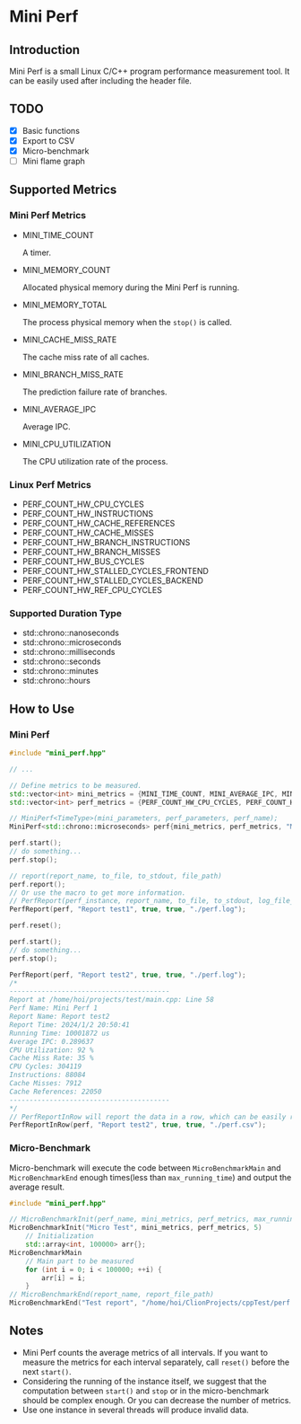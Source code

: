 # Mini Perf

## Introduction

Mini Perf is a small Linux C/C++ program performance measurement tool. It can be easily used after including the header file. 

## TODO

- [x] Basic functions
- [x] Export to CSV
- [x] Micro-benchmark
- [ ] Mini flame graph

## Supported Metrics

### Mini Perf Metrics

* MINI_TIME_COUNT

  A timer.

* MINI_MEMORY_COUNT

  Allocated physical memory during the Mini Perf is running.

* MINI_MEMORY_TOTAL

  The process physical memory when the `stop()` is called.

* MINI_CACHE_MISS_RATE

  The cache miss rate of all caches.

* MINI_BRANCH_MISS_RATE

  The prediction failure rate of branches.

* MINI_AVERAGE_IPC

  Average IPC.

* MINI_CPU_UTILIZATION

  The CPU utilization rate of the process. 

### Linux Perf Metrics

* PERF_COUNT_HW_CPU_CYCLES
* PERF_COUNT_HW_INSTRUCTIONS 
* PERF_COUNT_HW_CACHE_REFERENCES
* PERF_COUNT_HW_CACHE_MISSES
* PERF_COUNT_HW_BRANCH_INSTRUCTIONS
* PERF_COUNT_HW_BRANCH_MISSES 
* PERF_COUNT_HW_BUS_CYCLES
* PERF_COUNT_HW_STALLED_CYCLES_FRONTEND
* PERF_COUNT_HW_STALLED_CYCLES_BACKEND
* PERF_COUNT_HW_REF_CPU_CYCLES 

### Supported Duration Type

*  std::chrono::nanoseconds
* std::chrono::microseconds
* std::chrono::milliseconds
* std::chrono::seconds
* std::chrono::minutes
* std::chrono::hours

## How to Use

### Mini Perf

```cpp
#include "mini_perf.hpp"

// ...

// Define metrics to be measured.
std::vector<int> mini_metrics = {MINI_TIME_COUNT, MINI_AVERAGE_IPC, MINI_CPU_UTILIZATION , MINI_CACHE_MISS_RATE};
std::vector<int> perf_metrics = {PERF_COUNT_HW_CPU_CYCLES, PERF_COUNT_HW_INSTRUCTIONS, PERF_COUNT_HW_CACHE_MISSES, PERF_COUNT_HW_CACHE_REFERENCES};

// MiniPerf<TimeType>(mini_parameters, perf_parameters, perf_name);
MiniPerf<std::chrono::microseconds> perf{mini_metrics, perf_metrics, "Mini Perf 1"};

perf.start();
// do something...
perf.stop();

// report(report_name, to_file, to_stdout, file_path)
perf.report();
// Or use the macro to get more information.
// PerfReport(perf_instance, report_name, to_file, to_stdout, log_file_path)
PerfReport(perf, "Report test1", true, true, "./perf.log");

perf.reset();

perf.start();
// do something...
perf.stop();

PerfReport(perf, "Report test2", true, true, "./perf.log");
/*
----------------------------------------
Report at /home/hoi/projects/test/main.cpp: Line 58
Perf Name: Mini Perf 1
Report Name: Report test2
Report Time: 2024/1/2 20:50:41
Running Time: 10001872 us
Average IPC: 0.289637
CPU Utilization: 92 %
Cache Miss Rate: 35 %
CPU Cycles: 304119
Instructions: 88084
Cache Misses: 7912
Cache References: 22050
----------------------------------------
*/
// PerfReportInRow will report the data in a row, which can be easily read in software such as Excel.
PerfReportInRow(perf, "Report test2", true, true, "./perf.csv");
```

### Micro-Benchmark

Micro-benchmark will execute the code between `MicroBenchmarkMain` and `MicroBenchmarkEnd` enough times(less than `max_running_time`) and output the average result.

```cpp
#include "mini_perf.hpp"

// MicroBenchmarkInit(perf_name, mini_metrics, perf_metrics, max_running_time), note that the unit of the 'max_running_time' is second.
MicroBenchmarkInit("Micro Test", mini_metrics, perf_metrics, 5)
    // Initialization
    std::array<int, 100000> arr{};
MicroBenchmarkMain
    // Main part to be measured 
    for (int i = 0; i < 100000; ++i) {
        arr[i] = i;
    }
// MicroBenchmarkEnd(report_name, report_file_path)
MicroBenchmarkEnd("Test report", "/home/hoi/ClionProjects/cppTest/perf.log")
```

## Notes

* Mini Perf counts the average metrics of all intervals. If you want to measure the metrics for each interval separately, call `reset()` before the next `start()`.
* Considering the running of the instance itself, we suggest that the computation between `start()` and `stop` or in the micro-benchmark should be complex enough. Or you can decrease the number of metrics.
* Use one instance in several threads will produce invalid data.
